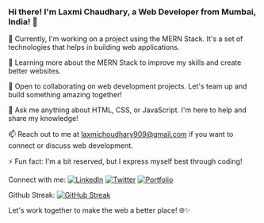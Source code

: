 ### Hi there! I'm Laxmi Chaudhary, a Web Developer from Mumbai, India! 👋

🔭 Currently, I'm working on a project using the MERN Stack. It's a set of technologies that helps in building web applications.

🌱 Learning more about the MERN Stack to improve my skills and create better websites.

👯 Open to collaborating on web development projects. Let's team up and build something amazing together!

💬 Ask me anything about HTML, CSS, or JavaScript. I'm here to help and share my knowledge!

📫 Reach out to me at laxmichoudhary909@gmail.com if you want to connect or discuss web development.

⚡ Fun fact: I'm a bit reserved, but I express myself best through coding!

Connect with me:
[![LinkedIn](https://img.shields.io/badge/LinkedIn-LaxmiChaudhary-blue)](https://www.linkedin.com/in/laxmi-c-845099188/)
[![Twitter](https://img.shields.io/badge/Twitter-LaxmiChaudhary-green)](https://twitter.com/LaxmiChaudhary)
[![Portfolio](https://img.shields.io/badge/Portfolio-Check_it_out-red)](https://www.yourportfolio.com)

Github Streak: 
[![GitHub Streak](https://streak-stats.demolab.com/?user=ltc01&theme=dark)](https://git.io/streak-stats)

Let's work together to make the web a better place! 🌐✨
